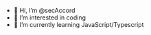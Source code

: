 - 👋 Hi, I’m @secAccord
- 👀 I’m interested in coding
- 🌱 I’m currently learning JavaScript/Typescript

<!---
ungapl123/ungapl123 is a ✨ special ✨ repository because its `README.md` (this file) appears on your GitHub profile.
You can click the Preview link to take a look at your changes.
--->
